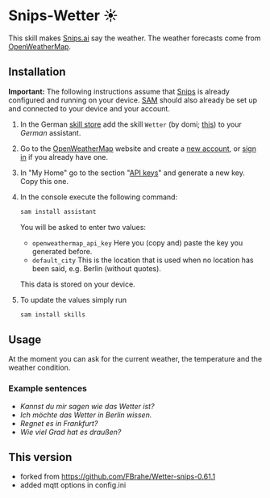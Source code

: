 # Snips-Wetter ☀
This skill makes [Snips.ai](https://snips.ai/) say the weather. The weather
forecasts come from [OpenWeatherMap](https://openweathermap.org/).

## Installation
**Important:** The following instructions assume that [Snips](https://snips.gitbook.io/documentation/snips-basics) is
already configured and running on your device. [SAM](https://snips.gitbook.io/getting-started/installation) should
also already be set up and connected to your device and your account.
1. In the German [skill store](https://console.snips.ai/) add the
skill `Wetter` (by domi; [this](https://console.snips.ai/app-editor/bundle_7ZYEq522Ang)) to
your *German* assistant.

2. Go to the [OpenWeatherMap](https://openweathermap.org/) website and create
a [new account](https://home.openweathermap.org/users/sign_up),
or [sign in](https://home.openweathermap.org/users/sign_in) if you already have one.

3. In "My Home" go to the section "[API keys](https://home.openweathermap.org/api_keys)" and generate a new key.
Copy this one.

4. In the console execute the following command:
    ```bash
    sam install assistant
    ```
    You will be asked to enter two values:
    - `openweathermap_api_key`
        Here you (copy and) paste the key you generated before.
    - `default_city`
        This is the location that is used when no location has been said, e.g. Berlin (without quotes).
    
    This data is stored on your device.
    
5. To update the values simply run
    ```bash
    sam install skills
    ```

## Usage
At the moment you can ask for the current weather, the temperature and the weather condition.

### Example sentences
- *Kannst du mir sagen wie das Wetter ist?*
- *Ich möchte das Wetter in Berlin wissen.*
- *Regnet es in Frankfurt?*
- *Wie viel Grad hat es draußen?*

## This version
- forked from https://github.com/FBrahe/Wetter-snips-0.61.1
- added mqtt options in config.ini
